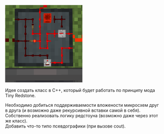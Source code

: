 <img src="tiny_redstone.png" alt="tiny_redstone.png" style="width:250px;"/>

Идея создать класс в C++, который будет работать по принципу мода Tiny Redstone.

Необходимо добиться поддерживаемости вложености микросхем друг в друга (и возможно даже рекурсивной вставки самой в себя). \
Собственно реализовать логику редстоуна (возможно даже через этот же класс). \
Добавить что-то типо псевдографики (при вызове cout).
